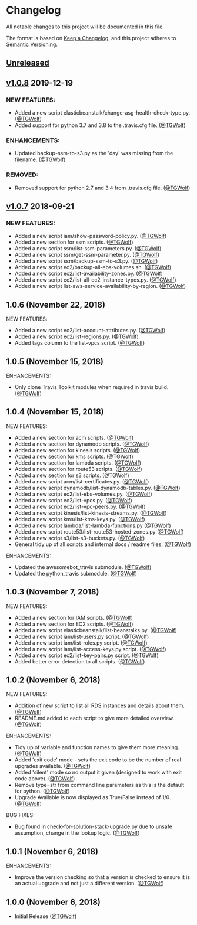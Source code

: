 # Changelog

All notable changes to this project will be documented in this file.

The format is based on [Keep a Changelog](https://keepachangelog.com/en/1.0.0/),
and this project adheres to [Semantic Versioning](https://semver.org/spec/v2.0.0.html).

## [Unreleased]

## [v1.0.8] 2019-12-19

### NEW FEATURES:

* Added a new script elasticbeanstalk/change-asg-health-check-type.py. ([@TGWolf][])
* Added support for python 3.7 and 3.8 to the .travis.cfg file. ([@TGWolf][])

### ENHANCEMENTS:

* Updated backup-ssm-to-s3.py as the 'day' was missing from the filename. ([@TGWolf][])

### REMOVED:

* Removed support for python 2.7 and 3.4 from .travis.cfg file. ([@TGWolf][])

## [v1.0.7] 2018-09-21

### NEW FEATURES:

* Added a new script iam/show-password-policy.py. ([@TGWolf][])
* Added a new section for ssm scripts. ([@TGWolf][])
* Added a new script ssm/list-ssm-parameters.py. ([@TGWolf][])
* Added a new script ssm/get-ssm-parameter.py. ([@TGWolf][])
* Added a new script ssm/backup-ssm-to-s3.py. ([@TGWolf][])
* Added a new script ec2/backup-all-ebs-volumes.sh. ([@TGWolf][])
* Added a new script ec2/list-availability-zones.py. ([@TGWolf][])
* Added a new script ec2/list-all-ec2-instance-types.py. ([@TGWolf][])
* Added a new script list-aws-service-availability-by-region.  ([@TGWolf][])

## 1.0.6 (November 22, 2018)

NEW FEATURES:

* Added a new script ec2/list-account-attributes.py. ([@TGWolf][])
* Added a new script ec2/list-regions.py. ([@TGWolf][])
* Added tags column to the list-vpcs script. ([@TGWolf][])

## 1.0.5 (November 15, 2018)

ENHANCEMENTS:

* Only clone Travis Toolkit modules when required in travis build. ([@TGWolf][])

## 1.0.4 (November 15, 2018)

NEW FEATURES:

* Added a new section for acm scripts. ([@TGWolf][])
* Added a new section for dynamodb scripts. ([@TGWolf][])
* Added a new section for kinesis scripts. ([@TGWolf][])
* Added a new section for kms scripts. ([@TGWolf][])
* Added a new section for lambda scripts. ([@TGWolf][])
* Added a new section for route53 scripts. ([@TGWolf][])
* Added a new section for s3 scripts. ([@TGWolf][])
* Added a new script acm/list-certificates.py. ([@TGWolf][])
* Added a new script dynamodb/list-dynamodb-tables.py. ([@TGWolf][])
* Added a new script ec2/list-ebs-volumes.py. ([@TGWolf][])
* Added a new script ec2/list-vpcs.py. ([@TGWolf][])
* Added a new script ec2/list-vpc-peers.py. ([@TGWolf][])
* Added a new script kinesis/list-kinesis-streams.py. ([@TGWolf][])
* Added a new script kms/list-kms-keys.py. ([@TGWolf][])
* Added a new script lambda/list-lambda-functions.py ([@TGWolf][])
* Added a new script route53/list-route53-hosted-zones.py ([@TGWolf][])
* Added a new script s3/list-s3-buckets.py. ([@TGWolf][])
* General tidy up of all scripts and internal docs / readme files. ([@TGWolf][])

ENHANCEMENTS:

* Updated the awesomebot_travis submodule. ([@TGWolf][])
* Updated the python_travis submodule. ([@TGWolf][])

## 1.0.3 (November 7, 2018)

NEW FEATURES:

* Added a new section for IAM scripts. ([@TGWolf][])
* Added a new section for EC2 scripts. ([@TGWolf][])
* Added a new script elasticbeanstalk/list-beanstalks.py. ([@TGWolf][])
* Added a new script iam/list-users.py script. ([@TGWolf][])
* Added a new script iam/list-roles.py script. ([@TGWolf][])
* Added a new script iam/list-access-keys.py script. ([@TGWolf][])
* Added a new script ec2/list-key-pairs.py script. ([@TGWolf][])
* Added better error detection to all scripts. ([@TGWolf][])

## 1.0.2 (November 6, 2018)

NEW FEATURES:

* Addition of new script to list all RDS instances and details about them. ([@TGWolf][])
* README.md added to each script to give more detailed overview. ([@TGWolf][])

ENHANCEMENTS:

* Tidy up of variable and function names to give them more meaning. ([@TGWolf][])
* Added 'exit code' mode - sets the exit code to be the number of real upgrades available. ([@TGWolf][])
* Added 'silent' mode so no output it given (designed to work with exit code above). ([@TGWolf][])
* Remove type=str from command line parameters as this is the default for python. ([@TGWolf][])
* Upgrade Available is now displayed as True/False instead of 1/0. ([@TGWolf][])

BUG FIXES:

* Bug found in check-for-solution-stack-upgrade.py due to unsafe assumption, change in the lookup logic. ([@TGWolf][])

## 1.0.1 (November 6, 2018)

ENHANCEMENTS:

* Improve the version checking so that a version is checked to ensure it is an actual upgrade and not just a different version. ([@TGWolf][])

## 1.0.0 (November 6, 2018)

* Initial Release ([@TGWolf][])

[@TGWolf]: https://github.com/TGWolf

[comment]: # (CHANGELOG Section Headers can be: ENHANCEMENTS, NEW FEATURES, BUG FIXES, NOTES, SECURITY, REMOVED, DEPRECATED)

[unreleased]: https://github.com/AntiPhotonltd/aws-tools/compare/v1.0.8...HEAD
[v1.0.8]: https://github.com/AntiPhotonltd/aws-tools/compare/v1.0.7...v1.0.8
[v1.0.7]: https://github.com/AntiPhotonltd/aws-tools/compare/v1.0.6...v1.0.7
[v1.0.6]: https://github.com/AntiPhotonltd/aws-tools/compare/v1.0.5...v1.0.6
[v1.0.5]: https://github.com/AntiPhotonltd/aws-tools/compare/v1.0.4...v1.0.5
[v1.0.4]: https://github.com/AntiPhotonltd/aws-tools/compare/v1.0.3...v1.0.4
[v1.0.3]: https://github.com/AntiPhotonltd/aws-tools/compare/v1.0.2...v1.0.3
[v1.0.2]: https://github.com/AntiPhotonltd/aws-tools/compare/v1.0.1...v1.0.2
[v1.0.1]: https://github.com/AntiPhotonltd/aws-tools/compare/v1.0.0...v1.0.1
[v1.0.0]: https://github.com/AntiPhotonltd/aws-tools/releases/tag/v1.0.0

